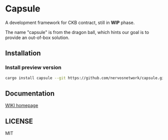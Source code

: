# Capsule

A development framework for CKB contract, still in  **WIP** phase.

The name "capsule" is from the dragon ball, which hints our goal is to provide an out-of-box solution.

## Installation

### Install preview version

``` sh
cargo install capsule --git https://github.com/nervosnetwork/capsule.git --tag v0.0.1-pre.1
```

## Documentation

[WIKI homepage](https://github.com/nervosnetwork/capsule/wiki)

## LICENSE

MIT
